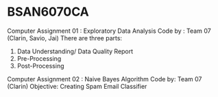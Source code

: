 # BSAN6070CA
Computer Assignment 01 : Exploratory Data Analysis
Code by : Team 07 (Clarin, Savio, Jai)
There are three parts: 
1. Data Understanding/ Data Quality Report
2. Pre-Processing
3. Post-Processing

Computer Assignment 02 : Naive Bayes Algorithm
Code by: Team 07 (Clarin)
Objective: Creating Spam Email Classifier
